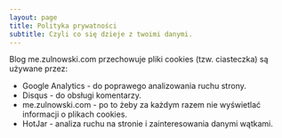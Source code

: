 ```yaml
---
layout: page
title: Polityka prywatności
subtitle: Czyli co się dzieje z twoimi danymi.
---
```

Blog me.zulnowski.com przechowuje pliki cookies (tzw. ciasteczka) są używane przez:

* Google Analytics - do poprawego analizowania ruchu strony.
* Disqus - do obsługi komentarzy.
* me.zulnowski.com - po to żeby za każdym razem nie wyświetlać informacji o plikach cookies.
* HotJar - analiza ruchu na stronie i zainteresowania danymi wątkami.
